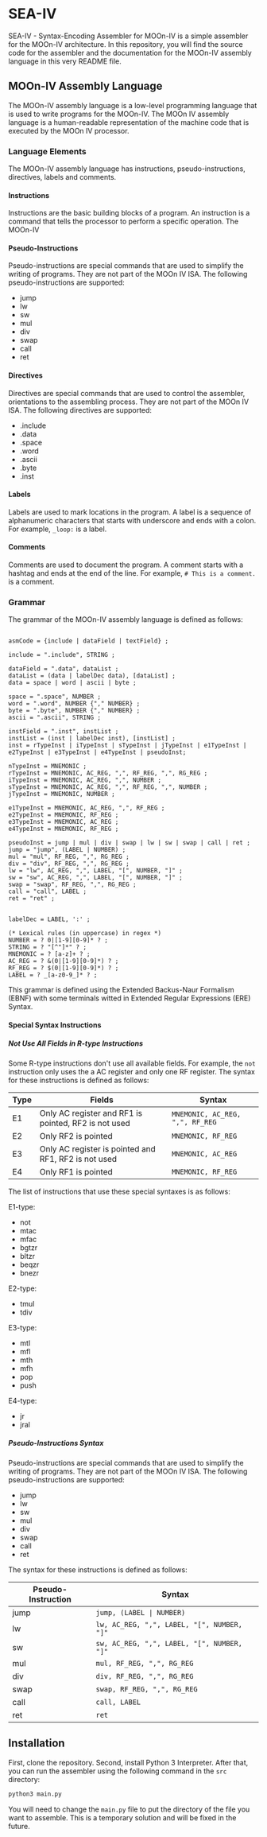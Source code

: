 # SEA-IV

SEA-IV - Syntax-Encoding Assembler for MOOn-IV is a simple assembler for the MOOn-IV architecture. In this repository, you will find the source code for the assembler and the documentation for the MOOn-IV assembly language in this very README file.

## MOOn-IV Assembly Language

The MOOn-IV assembly language is a low-level programming language that is used to write programs for the MOOn-IV. The MOOn IV assembly language is a human-readable representation of the machine code that is executed by the MOOn IV processor.

### Language Elements

The MOOn-IV assembly language has instructions, pseudo-instructions, directives, labels and comments.

#### Instructions

Instructions are the basic building blocks of a program. An instruction is a command that tells the processor to perform a specific operation. The MOOn-IV

#### Pseudo-Instructions

Pseudo-instructions are special commands that are used to simplify the writing of programs. They are not part of the MOOn IV ISA. The following pseudo-instructions are supported:

- jump
- lw
- sw
- mul
- div
- swap
- call
- ret

#### Directives

Directives are special commands that are used to control the assembler, orientations to the assembling process. They are not part of the MOOn IV ISA. The following directives are supported:

- .include
- .data
- .space
- .word
- .ascii
- .byte
- .inst

#### Labels

Labels are used to mark locations in the program. A label is a sequence of alphanumeric characters that starts with underscore and ends with a colon. For example, `_loop:` is a label.

#### Comments

Comments are used to document the program. A comment starts with a hashtag and ends at the end of the line. For example, `# This is a comment.` is a comment.

### Grammar

The grammar of the MOOn-IV assembly language is defined as follows:

```EBNF

asmCode = {include | dataField | textField} ;

include = ".include", STRING ;

dataField = ".data", dataList ;
dataList = (data | labelDec data), [dataList] ;
data = space | word | ascii | byte ;

space = ".space", NUMBER ;
word = ".word", NUMBER {"," NUMBER} ;
byte = ".byte", NUMBER {"," NUMBER} ;
ascii = ".ascii", STRING ;

instField = ".inst", instList ;
instList = (inst | labelDec inst), [instList] ;
inst = rTypeInst | iTypeInst | sTypeInst | jTypeInst | e1TypeInst | e2TypeInst | e3TypeInst | e4TypeInst | pseudoInst;

nTypeInst = MNEMONIC ;
rTypeInst = MNEMONIC, AC_REG, ",", RF_REG, ",", RG_REG ;
iTypeInst = MNEMONIC, AC_REG, ",", NUMBER ;
sTypeInst = MNEMONIC, AC_REG, ",", RF_REG, ",", NUMBER ;
jTypeInst = MNEMONIC, NUMBER ;

e1TypeInst = MNEMONIC, AC_REG, ",", RF_REG ;
e2TypeInst = MNEMONIC, RF_REG ;
e3TypeInst = MNEMONIC, AC_REG ;
e4TypeInst = MNEMONIC, RF_REG ;

pseudoInst = jump | mul | div | swap | lw | sw | swap | call | ret ;
jump = "jump", (LABEL | NUMBER) ;
mul = "mul", RF_REG, ",", RG_REG ;
div = "div", RF_REG, ",", RG_REG ;
lw = "lw", AC_REG, ",", LABEL, "[", NUMBER, "]" ;
sw = "sw", AC_REG, ",", LABEL, "[", NUMBER, "]" ;
swap = "swap", RF_REG, ",", RG_REG ;
call = "call", LABEL ;
ret = "ret" ;


labelDec = LABEL, ':' ;

(* Lexical rules (in uppercase) in regex *)
NUMBER = ? 0|[1-9][0-9]* ? ;
STRING = ? "[^"]*" ? ;
MNEMONIC = ? [a-z]+ ? ;
AC_REG = ? &(0|[1-9][0-9]*) ? ;
RF_REG = ? $(0|[1-9][0-9]*) ? ;
LABEL = ? _[a-z0-9_]* ? ;

```

This grammar is defined using the Extended Backus-Naur Formalism (EBNF) with some terminals witted in Extended Regular Expressions (ERE) Syntax.

#### Special Syntax Instructions

##### Not Use All Fields in R-type Instructions

Some R-type instructions don't use all available fields. For example, the `not` instruction only uses the a AC register and only one RF register. The syntax for these instructions is defined as follows:

| Type | Fields | Syntax |
|-|-|-|
| E1 | Only AC register and RF1 is pointed, RF2 is not used | `MNEMONIC, AC_REG, ",", RF_REG` |
| E2 | Only RF2 is pointed | `MNEMONIC, RF_REG` |
| E3 | Only AC register is pointed and RF1, RF2 is not used | `MNEMONIC, AC_REG` |
| E4 | Only RF1 is pointed | `MNEMONIC, RF_REG` |

The list of instructions that use these special syntaxes is as follows:

E1-type:

- not
- mtac
- mfac
- bgtzr
- bltzr
- beqzr
- bnezr

E2-type:

- tmul
- tdiv

E3-type:

- mtl
- mfl
- mth
- mfh
- pop
- push

E4-type:

- jr
- jral

##### Pseudo-Instructions Syntax

Pseudo-instructions are special commands that are used to simplify the writing of programs. They are not part of the MOOn IV ISA. The following pseudo-instructions are supported:

- jump
- lw
- sw
- mul
- div
- swap
- call
- ret

The syntax for these instructions is defined as follows:

| Pseudo-Instruction | Syntax |
|-|-|
| jump | `jump, (LABEL \| NUMBER)` |
| lw | `lw, AC_REG, ",", LABEL, "[", NUMBER, "]"` |
| sw | `sw, AC_REG, ",", LABEL, "[", NUMBER, "]"` |
| mul | `mul, RF_REG, ",", RG_REG` |
| div | `div, RF_REG, ",", RG_REG` |
| swap | `swap, RF_REG, ",", RG_REG` |
| call | `call, LABEL` |
| ret | `ret` |

<!-- todo: complete -->
<!--  ## Structure of the Assembler -->

## Installation

First, clone the repository. Second, install Python 3 Interpreter. After that, you can run the assembler using the following command in the `src` directory:

```bash
python3 main.py
```

You will need to change the `main.py` file to put the directory of the file you want to assemble. This is a temporary solution and will be fixed in the future.

<!-- todo: complete -->
<!-- ## Usage -->
